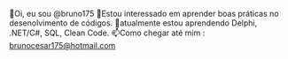 👋Oi, eu sou @bruno175
👀Estou interessado em aprender boas práticas no desenolvimento de códigos.
🌱atualmente estou aprendendo Delphi, .NET/C#, SQL, Clean Code.
📫Como chegar até mim : brunocesar175@hotmail.com
